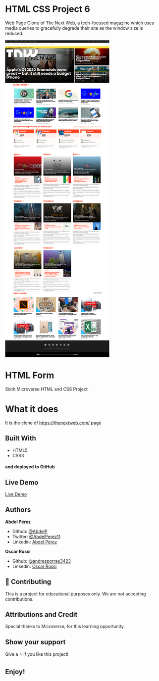 # HTML CSS Project 6

Web Page Clone of The Next Web, a tech-focused magazine which uses media queries to gracefully degrade their site as the window size is reduced.

![screenshot](screenshot.png)

# HTML Form

Sixth Microverse HTML and CSS Project

# What it does

It is the clone of https://thenextweb.com/ page

## Built With

- HTML5
- CSS3

#### and deployed to GitHub

## Live Demo

[Live Demo](https://rawcdn.githack.com/abdelp/building-with-responsive-design/176c12b66a81df34b6aab35877c9d9352531cd84/index.html)

## Authors

**Abdel Pérez**
- Github: [@AbdelP](https://github.com/abdelp/)
- Twitter: [@AbdelPerez11](https://twitter.com/abdelperez11)
- Linkedin: [Abdel Pérez](https://www.linkedin.com/in/abdel-p%C3%A9rez-t%C3%A9llez-72b2aa153/)

**Oscar Russi**
- Github: [@andresporras3423](https://github.com/andresporras3423/)
- Linkedin: [Oscar Russi](https://www.linkedin.com/in/oscar-andr%C3%A9s-russi-porras-053236167/)

## 🤝 Contributing

This is a project for educational purposes only. We are not accepting contributions.

## Attributions and Credit

Special thanks to Microverse, for this learning opportunity. 

## Show your support

Give a ⭐️ if you like this project!

## Enjoy!
